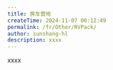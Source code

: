```yaml
---
title: 房车营地
createTime: 2024-11-07 00:12:49
permalink: /fr/Other/RVPack/
author: sunshang-hl
description: xxxx
---
```


xxxx